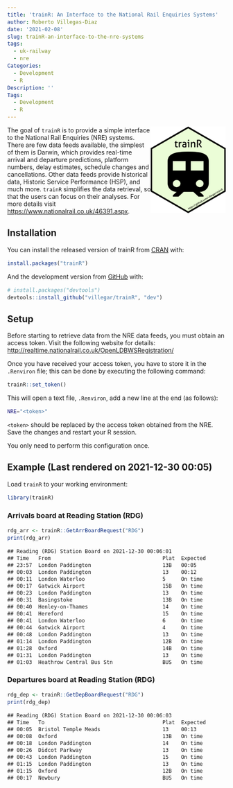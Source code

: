 ```yaml
---
title: 'trainR: An Interface to the National Rail Enquiries Systems'
author: Roberto Villegas-Diaz
date: '2021-02-08'
slug: trainR-an-interface-to-the-nre-systems
tags:
  - uk-railway
  - nre
Categories:
  - Development
  - R
Description: ''
Tags:
  - Development
  - R
---
```


<img src="https://raw.githubusercontent.com/villegar/trainR/main/inst/images/logo.png" alt="logo" align="right" height=200px/>

The goal of `trainR` is to provide a simple interface to the 
National Rail Enquiries (NRE) systems. There are few data feeds 
available, the simplest of them is Darwin, which provides real-time 
arrival and departure predictions, platform numbers, delay estimates, 
schedule changes and cancellations. Other data feeds provide historical 
data, Historic Service Performance (HSP), and much more. `trainR` 
simplifies the data retrieval, so that the users can focus on their 
analyses. For more details visit 
https://www.nationalrail.co.uk/46391.aspx.

## Installation

You can install the released version of trainR from [CRAN](https://CRAN.R-project.org) with:

``` r
install.packages("trainR")
```

And the development version from [GitHub](https://github.com/) with:

``` r
# install.packages("devtools")
devtools::install_github("villegar/trainR", "dev")
```

## Setup
Before starting to retrieve data from the NRE data feeds, you must obtain an access token. 
Visit the following website for details: http://realtime.nationalrail.co.uk/OpenLDBWSRegistration/

Once you have received your access token, you have to store it in the `.Renviron` file; this can be 
done by executing the following command:


```r
trainR::set_token()
```

This will open a text file, `.Renviron`, add a new line at the end (as follows):

```bash
NRE="<token>"
```

`<token>` should be replaced by the access token obtained from the NRE. Save the changes and restart 
your R session.

You only need to perform this configuration once.

## Example (Last rendered on 2021-12-30 00:05)

Load `trainR` to your working environment:

```r
library(trainR)
```

### Arrivals board at Reading Station (RDG)


```r
rdg_arr <- trainR::GetArrBoardRequest("RDG")
print(rdg_arr)
```

```
## Reading (RDG) Station Board on 2021-12-30 00:06:01
## Time   From                                    Plat  Expected
## 23:57  London Paddington                       13B   00:05
## 00:03  London Paddington                       13    00:12
## 00:11  London Waterloo                         5     On time
## 00:17  Gatwick Airport                         15B   On time
## 00:23  London Paddington                       13    On time
## 00:31  Basingstoke                             13B   On time
## 00:40  Henley-on-Thames                        14    On time
## 00:41  Hereford                                15    On time
## 00:41  London Waterloo                         6     On time
## 00:44  Gatwick Airport                         4     On time
## 00:48  London Paddington                       13    On time
## 01:14  London Paddington                       12B   On time
## 01:28  Oxford                                  14B   On time
## 01:31  London Paddington                       13    On time
## 01:03  Heathrow Central Bus Stn                BUS   On time
```

### Departures board at Reading Station (RDG)


```r
rdg_dep <- trainR::GetDepBoardRequest("RDG")
print(rdg_dep)
```

```
## Reading (RDG) Station Board on 2021-12-30 00:06:03
## Time   To                                      Plat  Expected
## 00:05  Bristol Temple Meads                    13    00:13
## 00:08  Oxford                                  13B   On time
## 00:18  London Paddington                       14    On time
## 00:26  Didcot Parkway                          13    On time
## 00:43  London Paddington                       15    On time
## 01:15  London Paddington                       13    On time
## 01:15  Oxford                                  12B   On time
## 00:17  Newbury                                 BUS   On time
```
